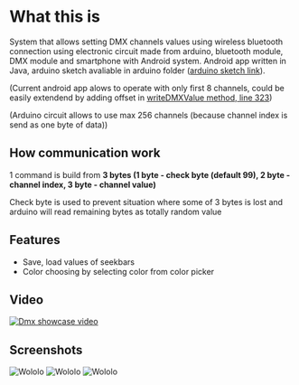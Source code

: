 # What this is
System that allows setting DMX channels values using wireless bluetooth connection using electronic circuit made from arduino,
bluetooth module, DMX module and smartphone with Android system. Android app written in Java, arduino sketch avaliable in arduino folder ([arduino sketch link](arduino/dmx_bt_sketch.ino)). 

(Current android app alows to operate with only first 8 channels, could be easily extendend by adding offset in [writeDMXValue method, line 323](app/src/main/java/dmx/main/DMXConsoleActivity.java))

(Arduino circuit allows to use max 256 channels (because channel index is send as one byte of data))

## How communication work
1 command is build from **3 bytes (1 byte - check byte (default 99), 2 byte - channel index, 3 byte - channel value)** 

Check byte is used to prevent situation where some of 3 bytes is lost and arduino will read remaining bytes as totally random value

## Features
- Save, load values of seekbars
- Color choosing by selecting color from color picker

## Video
[![Dmx showcase video](http://img.youtube.com/vi/GR3v3LT25qU/0.jpg)](http://www.youtube.com/watch?v=GR3v3LT25qU)

## Screenshots
![Wololo](/../master/screenshots/dmx11.png?raw=true "Wolololo!")
![Wololo](/../master/screenshots/dmx3.png?raw=true "Wolololo!")
![Wololo](/../master/screenshots/dmx4.png?raw=true "Wolololo!")

